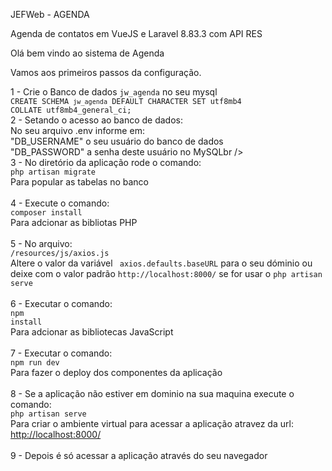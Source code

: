 JEFWeb - AGENDA

Agenda de contatos em VueJS e Laravel 8.83.3 com API RES

Olá bem vindo ao sistema de Agenda

Vamos aos primeiros passos da configuração.

1 - Crie o Banco de dados <code>jw_agenda</code> no seu mysql<br />
    <code>CREATE SCHEMA `jw_agenda` DEFAULT CHARACTER SET utf8mb4 COLLATE utf8mb4_general_ci;</code>
<br />
2 - Setando o acesso ao banco de dados:<br />
    No seu arquivo .env informe em:<br />
    "DB_USERNAME" o seu usuário do banco de dados<br />
    "DB_PASSWORD" a senha deste usuário no MySQLbr />
<br />
3 - No diretório da aplicação rode o comando:<br />
    <code>php artisan migrate</code><br />
    Para popular as tabelas no banco<br />
<br />
4 - Execute o comando:<br />
    <code>composer install</code><br />
    Para adcionar as bibliotas PHP<br />
<br />
5 - No arquivo:<br />
    <code>/resources/js/axios.js</code><br />
    Altere o valor da variável <code> axios.defaults.baseURL</code> para o seu dóminio ou deixe com o valor padrão <code>http://localhost:8000/</code> se for usar o <code>php artisan serve</code><br />
<br />
6 - Executar o comando:<br />
    <code>npm install</code><br />
    Para adcionar as bibliotecas JavaScript<br />
<br />
7 - Executar o comando:<br />
    <code>npm run dev</code><br />
    Para fazer o deploy dos componentes da aplicação<br />
<br />
8 - Se a aplicação não estiver em dominio na sua maquina execute o comando:<br />
    <code>php artisan serve</code><br />
    Para criar o ambiente virtual para acessar a aplicação atravez da url:<br />
    <a href="http://localhost:8000">http://localhost:8000/</a><br />
<br />
9 - Depois é só acessar a aplicação através do seu navegador<br />

